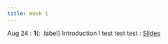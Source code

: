 ```yaml
---
title: Week 1
---
```


Aug 24
: **1**{: .label} Introduction I test test test
  : [Slides](https://bcourses.berkeley.edu/courses/1526813/files/folder/Lectures?preview=86655393)
